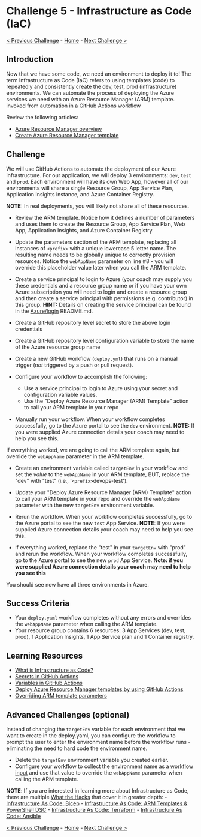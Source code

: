 # Challenge 5 - Infrastructure as Code (IaC)

[< Previous Challenge](Challenge-04.md) - [Home](../README.md) - [Next Challenge >](Challenge-06.md)

## Introduction

Now that we have some code, we need an environment to deploy it to! The term Infrastructure as Code (IaC) refers to using templates (code) to repeatedly and consistently create the dev, test, prod (infrastructure) environments. We can automate the process of deploying the Azure services we need with an Azure Resource Manager (ARM) template. invoked from automation in a GitHub Actions workflow 

Review the following articles:

- [Azure Resource Manager overview](https://docs.microsoft.com/en-us/azure/azure-resource-manager/resource-group-overview)
- [Create Azure Resource Manager template](https://docs.microsoft.com/en-us/azure/azure-resource-manager/how-to-create-template)


## Challenge

We will use GitHub Actions to automate the deployment of our Azure infrastructure. For our application, we will deploy 3 environments: `dev`, `test` and `prod`. Each environment will have its own Web App, however all of our environments will share a single Resource Group, App Service Plan, Application Insights instance, and Azure Container Registry. 

**NOTE:** In real deployments, you will likely not share all of these resources.


- Review the ARM template. Notice how it defines a number of parameters and uses them to create the Resource Group, App Service Plan, Web App, Application Insights, and Azure Container Registry. 

- Update the parameters section of the ARM template, replacing all instances of `<prefix>` with a unique lowercase 5 letter name. The resulting name needs to be globally unique to correctly provision resources. Notice the `webAppName` parameter on line #8 - you will override this placeholder value later when you call the ARM template.

- Create a service principal to login to Azure (your coach may supply you these credentials and a resource group name or if you have your own Azure subscription you will need to login and create a resource group and then create a service principal with permissions (e.g. contributor) in this group. 
    **HINT:** Details on creating the service principal can be found in the [Azure/login](https://github.com/Azure/login) README.md. 

- Create a GitHub repository level secret to store the above login credentials

- Create a GitHub repository level configuration variable to store the name of the Azure resource group name

- Create a new GitHub workflow (`deploy.yml`) that runs on a manual trigger (*not* triggered by a push or pull request).

- Configure your workflow to accomplish the following:
    - Use a service principal to login to Azure using your secret and configuration variable values.
    - Use the "Deploy Azure Resource Manager (ARM) Template" action to call your ARM template in your repo

- Manually run your workflow. When your workflow completes successfully, go to the Azure portal to see the `dev` environment. 
    **NOTE:** If you were supplied Azure connection details your coach may need to help you see this. 

If everything worked, we are going to call the ARM template again, but override the `webAppName` parameter in the ARM template.

- Create an environment variable called `targetEnv` in your workflow and set the *value* to the `webAppName` in your ARM template, BUT, replace the "dev" with "test" (i.e., '`<prefix>`devops-test').

- Update your "Deploy Azure Resource Manager (ARM) Template" action to call your ARM template in your repo and override the `webAppName` parameter with the new `targetEnv` environment variable.

- Rerun the workflow. When your workflow completes successfully, go to the Azure portal to see the new `test` App Service. 
    **NOTE:** If you were supplied Azure connection details your coach may need to help you see this. 

- If everything worked, replace the "test" in your `targetEnv` with "prod" and rerun the workflow. When your workflow completes successfully, go to the Azure portal to see the new `prod` App Service. **Note: if you were supplied Azure connection details your coach may need to help you see this** 

You should see now have all three environments in Azure.

## Success Criteria

- Your `deploy.yaml` workflow completes without any errors and overrides the `webAppName` parameter when calling the ARM template.
- Your resource group contains 6 resources: 3 App Services (dev, test, prod), 1 Application Insights, 1 App Service plan and 1 Container registry. 

## Learning Resources

- [What is Infrastructure as Code?](https://docs.microsoft.com/en-us/azure/devops/learn/what-is-infrastructure-as-code)
- [Secrets in GitHub Actions](https://docs.github.com/en/actions/security-guides/encrypted-secrets)
- [Variables in GitHub Actions](https://docs.github.com/en/actions/learn-github-actions/variables)
- [Deploy Azure Resource Manager templates by using GitHub Actions](https://docs.microsoft.com/en-us/azure/azure-resource-manager/templates/deploy-github-actions)
- [Overriding ARM template parameters](https://docs.microsoft.com/en-us/azure/azure-resource-manager/templates/deploy-cli#parameters)

## Advanced Challenges (optional)

Instead of changing the `targetEnv` variable for each environment that we want to create in the deploy.yaml, you can configure the workflow to prompt the user to enter the environment name before the workflow runs - eliminating the need to hard code the environment name.
- Delete the `targetEnv` environment variable you created earlier.
- Configure your workflow to collect the environment name as a [workflow input](https://docs.github.com/en/actions/using-workflows/workflow-syntax-for-github-actions#onworkflow_callinputs) and use that value to override the `webAppName` parameter when calling the ARM template.

**NOTE**: If you are interested in learning more about Infrastructure as Code, there are multiple [What the Hacks](https://aka.ms/wth) that cover it in greater depth:
    - [Infrastructure As Code: Bicep](https://microsoft.github.io/WhatTheHack/045-InfraAsCode-Bicep/)
    - [Infrastructure As Code: ARM Templates & PowerShell DSC](https://microsoft.github.io/WhatTheHack/011-InfraAsCode-ARM-DSC/)
    - [Infrastructure As Code: Terraform](https://microsoft.github.io/WhatTheHack/012-InfraAsCode-Terraform/Student/)
    - [Infrastructure As Code: Ansible](https://microsoft.github.io/WhatTheHack/013-InfraAsCode-Ansible/Student/)
    
[< Previous Challenge](Challenge-04.md) - [Home](../README.md) - [Next Challenge >](Challenge-06.md)
